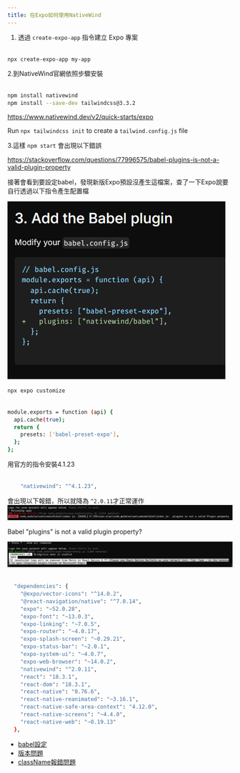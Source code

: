 ```yaml
---
title: 在Expo如何使用NativeWind
---
```


1. 透過 `create-expo-app` 指令建立 Expo 專案

```bash

npx create-expo-app my-app

```

2.到NativeWind官網依照步驟安裝

```bash

npm install nativewind
npm install --save-dev tailwindcss@3.3.2

```

https://www.nativewind.dev/v2/quick-starts/expo

Run `npx tailwindcss init` to create a `tailwind.config.js` file

3.這樣 `npm start` 會出現以下錯誤

https://stackoverflow.com/questions/77996575/babel-plugins-is-not-a-valid-plugin-property

接著會看到要設定babel，發現新版Expo預設沒產生這檔案，查了一下Expo說要自行透過以下指令產生配置檔

![alt text](image-4.png)

```bash
npx expo customize
```

```bash showLineNumbers{5}

module.exports = function (api) {
  api.cache(true);
  return {
    presets: ['babel-preset-expo'],
  };
};

```

用官方的指令安裝4.1.23

```bash

    "nativewind": "^4.1.23",
```

會出現以下報錯，所以就降為 `^2.0.11`才正常運作
![alt text](image-5.png)

Babel "plugins" is not a valid plugin property?

![alt text](image-6.png)

```bash showLineNumbers{13}

  "dependencies": {
    "@expo/vector-icons": "^14.0.2",
    "@react-navigation/native": "^7.0.14",
    "expo": "~52.0.28",
    "expo-font": "~13.0.3",
    "expo-linking": "~7.0.5",
    "expo-router": "~4.0.17",
    "expo-splash-screen": "~0.29.21",
    "expo-status-bar": "~2.0.1",
    "expo-system-ui": "~4.0.7",
    "expo-web-browser": "~14.0.2",
    "nativewind": "^2.0.11",
    "react": "18.3.1",
    "react-dom": "18.3.1",
    "react-native": "0.76.6",
    "react-native-reanimated": "~3.16.1",
    "react-native-safe-area-context": "4.12.0",
    "react-native-screens": "~4.4.0",
    "react-native-web": "~0.19.13"
  },

```

- [babel設定](https://docs.expo.dev/versions/latest/config/babel/)
- [版本問題](https://stackoverflow.com/questions/77996575/babel-plugins-is-not-a-valid-plugin-property)
- [className報錯問題](https://ithelp.ithome.com.tw/articles/10331212)

